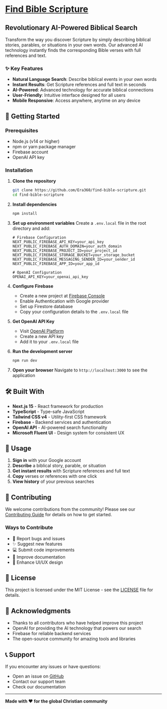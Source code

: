 # [Find Bible Scripture](https://find-bible-scripture.netlify.app/)

## Revolutionary AI-Powered Biblical Search

Transform the way you discover Scripture by simply describing biblical stories, parables, or situations in your own words. Our advanced AI technology instantly finds the corresponding Bible verses with full references and text.

### ✨ Key Features

- **Natural Language Search**: Describe biblical events in your own words
- **Instant Results**: Get Scripture references and full text in seconds
- **AI-Powered**: Advanced technology for accurate biblical connections
- **User-Friendly**: Intuitive interface designed for all users
- **Mobile Responsive**: Access anywhere, anytime on any device

## 🚀 Getting Started

### Prerequisites

- Node.js (v14 or higher)
- npm or yarn package manager
- Firebase account
- OpenAI API key

### Installation

1. **Clone the repository**

   ```bash
   git clone https://github.com/Era360/find-bible-scripture.git
   cd find-bible-scripture
   ```

2. **Install dependencies**

   ```bash
   npm install
   ```

3. **Set up environment variables**
   Create a `.env.local` file in the root directory and add:

   ```env
   # Firebase Configuration
   NEXT_PUBLIC_FIREBASE_API_KEY=your_api_key
   NEXT_PUBLIC_FIREBASE_AUTH_DOMAIN=your_auth_domain
   NEXT_PUBLIC_FIREBASE_PROJECT_ID=your_project_id
   NEXT_PUBLIC_FIREBASE_STORAGE_BUCKET=your_storage_bucket
   NEXT_PUBLIC_FIREBASE_MESSAGING_SENDER_ID=your_sender_id
   NEXT_PUBLIC_FIREBASE_APP_ID=your_app_id

   # OpenAI Configuration
   OPENAI_API_KEY=your_openai_api_key
   ```

4. **Configure Firebase**

   - Create a new project at [Firebase Console](https://console.firebase.google.com/)
   - Enable Authentication with Google provider
   - Set up Firestore database
   - Copy your configuration details to the `.env.local` file

5. **Get OpenAI API Key**

   - Visit [OpenAI Platform](https://platform.openai.com/account/api-keys)
   - Create a new API key
   - Add it to your `.env.local` file

6. **Run the development server**

   ```bash
   npm run dev
   ```

7. **Open your browser**
   Navigate to `http://localhost:3000` to see the application

## 🛠️ Built With

- **Next.js 15** - React framework for production
- **TypeScript** - Type-safe JavaScript
- **Tailwind CSS v4** - Utility-first CSS framework
- **Firebase** - Backend services and authentication
- **OpenAI API** - AI-powered search functionality
- **Microsoft Fluent UI** - Design system for consistent UX

## 📱 Usage

1. **Sign in** with your Google account
2. **Describe** a biblical story, parable, or situation
3. **Get instant results** with Scripture references and full text
4. **Copy** verses or references with one click
5. **View history** of your previous searches

## 🤝 Contributing

We welcome contributions from the community! Please see our [Contributing Guide](./CONTRIBUTING.md) for details on how to get started.

### Ways to Contribute

- 🐛 Report bugs and issues
- ✨ Suggest new features
- 💻 Submit code improvements
- 📖 Improve documentation
- 🎨 Enhance UI/UX design

## 📄 License

This project is licensed under the MIT License - see the [LICENSE](./LICENSE) file for details.

## 🙏 Acknowledgments

- Thanks to all contributors who have helped improve this project
- OpenAI for providing the AI technology that powers our search
- Firebase for reliable backend services
- The open-source community for amazing tools and libraries

## 📞 Support

If you encounter any issues or have questions:

- Open an issue on [GitHub](https://github.com/Era360/find-bible-scripture/issues)
- Contact our support team
- Check our documentation

---

**Made with ❤️ for the global Christian community**
